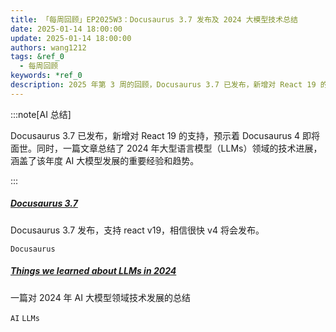 ```yaml
---
title: 「每周回顾」EP2025W3：Docusaurus 3.7 发布及 2024 大模型技术总结
date: 2025-01-14 18:00:00
update: 2025-01-14 18:00:00
authors: wang1212
tags: &ref_0
  - 每周回顾
keywords: *ref_0
description: 2025 年第 3 周的回顾，Docusaurus 3.7 已发布，新增对 React 19 的支持，预示着 Docusaurus 4 即将面世。同时，一篇文章总结了 2024 年大型语言模型（LLMs）领域的技术进展，涵盖了该年度 AI 大模型发展的重要经验和趋势。
---
```


:::note[AI 总结]

Docusaurus 3.7 已发布，新增对 React 19 的支持，预示着 Docusaurus 4 即将面世。同时，一篇文章总结了 2024 年大型语言模型（LLMs）领域的技术进展，涵盖了该年度 AI 大模型发展的重要经验和趋势。

:::

<!-- truncate -->

##### [Docusaurus 3.7](https://docusaurus.io/blog/releases/3.7)

Docusaurus 3.7 发布，支持 react v19，相信很快 v4 将会发布。

`Docusaurus`

##### [Things we learned about LLMs in 2024](https://simonwillison.net/2024/Dec/31/llms-in-2024/)

一篇对 2024 年 AI 大模型领域技术发展的总结

`AI` `LLMs`
